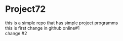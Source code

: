 # Project72
this is a simple repo that has  simple project programms <br>
this is first change in github online#1
<br>
change #2
